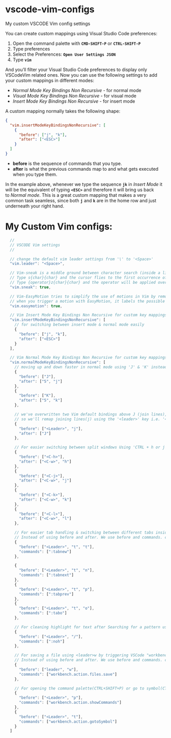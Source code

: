 # vscode-vim-configs

My custom VSCODE Vim config settings

You can create custom mappings using Visual Studio Code preferences:

1.  Open the command palette with **`CMD-SHIFT-P`** or **`CTRL-SHIFT-P`**
2.  Type preferences
3.  Select the Preferences: **`Open User Settings JSON`**
4.  Type **`vim`**

And you’ll filter your Visual Studio Code preferences to display only VSCodeVim related ones. Now you can use the following settings to add your custom mappings in different modes:

- _Normal Mode Key Bindings Non Recursive_ - for normal mode
- *Visual Mode Key Bindings Non Recursive* - for visual mode
- *Insert Mode Key Bindings Non Recursive* - for insert mode

A custom mapping normally takes the following shape:

```json
{
  "vim.insertModeKeyBindingsNonRecursive": [
    {
      "before": ["j", "k"],
      "after": ["<ESC>"]
    }
  ]
}
```

- **before** is the sequence of commands that you type.
- **after** is what the previous commands map to and what gets executed when you type them.

In the example above, whenever we type the sequence **`jk`** in *Insert Mode* it will be the equivalent of typing **`<ESC>`** and therefore it will bring us back to *Normal mode*. This is a great custom mapping that makes a very common task seamless, since both **`j`** and **`k`** are in the home row and just underneath your right hand.

# My Custom Vim configs:

```js
  //
  // VSCODE Vim settings
  //

  // change the default vim leader settings from '\' to '<Space>'
  "vim.leader": "<Space>",

  // Vim-sneak is a middle ground between character search (inside a line) and pattern search (inside a file):
  // Type s{char}{char} and the cursor flies to the first occurrence of that two character sequence. From then on type ; for the next occurrence, or , for the previous one. S{char}{char} works in a similar fashion but backwards.
  // Type {operator}z{char}{char} and the operator will be applied over the text traversed by the sneak motion.
  "vim.sneak": true,

  // Vim-EasyMotion tries to simplify the use of motions in Vim by removing the need for counts.
  // when you trigger a motion with EasyMotion, it labels the possible targets in the whole document with a key combination that is shown in an overlay (over the text in question). Type that key combination, and you’re teleported to that location at once.
  "vim.easymotion": true,

  // Vim Insert Mode Key Bindings Non Recursive for custom key mappings
  "vim.insertModeKeyBindingsNonRecursive": [
    // for switching between insert mode & normal mode easily
    {
      "before": ["j", "k"],
      "after": ["<ESC>"]
    }
  ],

  // Vim Normal Mode Key Bindings Non Recursive for custom key mappings
  "vim.normalModeKeyBindingsNonRecursive": [
    // moving up and down faster in normal mode using 'J' & 'K' instead of just 'j' & 'k'
    {
      "before": ["J"],
      "after": ["5", "j"]
    },
    {
      "before": ["K"],
      "after": ["5", "k"]
    },

    // we've overwritten two Vim default bindings above J (join lines), although useful, is something that you do only from time to time. K is used for keyword search but isn’t yet implemented in VSCodeVim
    // so we'll remap joining lines(j) using the '<leader>' key i.e. '<Space>'
    {
      "before": ["<Leader>", "j"],
      "after": ["J"]
    },

    // For easier switching between split windows Using 'CTRL + h or j or k or l' for 'left or down or up or right' split window
    {
      "before": ["<C-h>"],
      "after": ["<C-w>", "h"]
    },
    {
      "before": ["<C-j>"],
      "after": ["<C-w>", "j"]
    },
    {
      "before": ["<C-k>"],
      "after": ["<C-w>", "k"]
    },
    {
      "before": ["<C-l>"],
      "after": ["<C-w>", "l"]
    },

    // For easier tab handling & switching between different tabs inside a split window
    // Instead of using before and after. We use before and commands. commands represent either the Ex commands or Visual Studio native commands that should be run whenever we type the key mapping defined by before.
    {
      "before": ["<Leader>", "t", "t"],
      "commands": [":tabnew"]
    },

    {
      "before": ["<Leader>", "t", "n"],
      "commands": [":tabnext"]
    },
    {
      "before": ["<Leader>", "t", "p"],
      "commands": [":tabprev"]
    },
    {
      "before": ["<Leader>", "t", "o"],
      "commands": [":tabo"]
    },

    // For cleaning highlight for text after Searching for a pattern using '/{pattern}' or '?{pattern}'
    {
      "before": ["<Leader>", "/"],
      "commands": [":noh"]
    },

    // For saving a file using <leader>w by triggering VSCode "workbench.action.files.save" action.
    // Instead of using before and after. We use before and commands. commands represent either the Ex commands or Visual Studio native commands that should be run whenever we type the key mapping defined by before.
    {
      "before": ["leader", "w"],
      "commands": ["workbench.action.files.save"]
    },

    // For opening the command palette(CTRL+SHIFT+P) or go to symbol(CTRL+SHIFT+O) type <Leader>p and <Leader>t respectively and you’ll quickly access either of these panels.
    {
      "before": ["<Leader>", "p"],
      "commands": ["workbench.action.showCommands"]
    },
    {
      "before": ["<Leader>", "t"],
      "commands": ["workbench.action.gotoSymbol"]
    }
  ]
```
